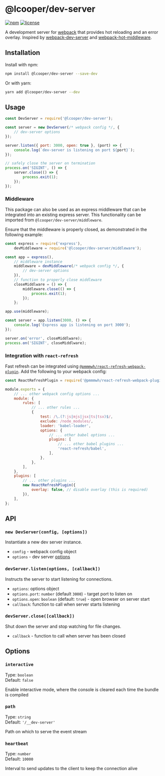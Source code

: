 # @lcooper/dev-server

[![npm][npm-badge]][npm-link]
[![license][license-badge]][license-link]

A development server for [webpack](https://webpack.js.org) that provides hot reloading and an error overlay. Inspired by [webpack-dev-server](https://github.com/webpack/webpack-dev-server) and [webpack-hot-middleware](https://github.com/webpack-contrib/webpack-hot-middleware).

## Installation

Install with npm:

```bash
npm install @lcooper/dev-server --save-dev
```

Or with yarn:

```bash
yarn add @lcooper/dev-server --dev
```

## Usage

```js
const DevServer = require('@lcooper/dev-server');

const server = new DevServer(/* webpack config */, {
    // dev-server options
});

server.listen({ port: 3000, open: true }, (port) => {
    console.log(`dev-server is listening on port ${port}`);
});

// safely close the server on termination
process.on('SIGINT', () => {
    server.close(() => {
        process.exit(1);
    });
});
```

### Middleware

This package can also be used as an express middleware that can be integrated into an existing express server. This functionality can be imported from `@lcooper/dev-server/middleware`.

Ensure that the middleware is properly closed, as demonstrated in the following example:

```js
const express = require('express'),
    devMiddleware = require('@lcooper/dev-server/middleware');

const app = express(),
    // middleware instance
    middleware = devMiddleware(/* webpack config */, {
        // dev-server options
    }),
    // function to properly close middleware
    closeMiddlware = () => {
        middleware.close(() => {
            process.exit(1);
        });
    };

app.use(middleware);

const server = app.listen(3000, () => {
    console.log('Express app is listening on port 3000');
});

server.on('error', closeMiddlware);
process.on('SIGINT', closeMiddlware);
```

### Integration with `react-refresh`

Fast refresh can be integrated using [`@pmmmwh/react-refresh-webpack-plugin`](https://github.com/pmmmwh/react-refresh-webpack-plugin). Add the following to your webpack config:

```js
const ReactRefreshPlugin = require('@pmmmwh/react-refresh-webpack-plugin');

module.exports = {
    // ... other webpack config options ...
    module: {
        rules: [
            // ... other rules ...
            {
                test: /\.(?:js|mjs|jsx|ts|tsx)$/,
                exclude: /node_modules/,
                loader: 'babel-loader',
                options: {
                    // ... other babel options ...
                    plugins: [
                        // ... other babel plugins ...
                        'react-refresh/babel',
                    ],
                },
            },
        ],
    },
    plugins: [
        // ... other plugins ...
        new ReactRefreshPlugin({
            overlay: false, // disable overlay (this is required)
        }),
    ],
};
```

## API

### `new DevServer(config, [options])`

Instantiate a new dev server instance.

 - `config` - webpack config object
 - `options` - dev server [options](#options)

### `devServer.listen(options, [callback])`

Instructs the server to start listening for connections.

 - `options`: options object
 - `options.port`: `number` (default `3000`) - target port to listen on
 - `options.open`: `boolean` (default: `true`) - open browser on server start
 - `callback`: function to call when server starts listening

### `devServer.close([callback])`

Shut down the server and stop watching for file changes.

 - `callback` - function to call when server has been closed

## Options

### `interactive`

Type: `boolean`\
Default: `false` 

Enable interactive mode, where the console is cleared each time the bundle is compiled

### `path`

Type: `string`\
Default: `'/__dev-server'`

Path on which to serve the event stream

### `heartbeat`

Type: `number`\
Default: `10000`

Interval to send updates to the client to keep the connection alive

[npm-link]: https://www.npmjs.com/package/@lcooper/dev-server
[npm-badge]: https://img.shields.io/npm/v/@lcooper/dev-server?logo=npm&style=for-the-badge
[license-link]: LICENSE
[license-badge]: https://img.shields.io/npm/l/@lcooper/dev-server?color=brightgreen&style=for-the-badge
